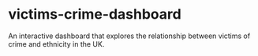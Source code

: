 # victims-crime-dashboard
An interactive dashboard that explores the relationship between victims of crime and ethnicity in the UK.
